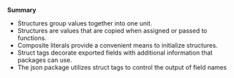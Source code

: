 **Summary** 
- Structures group values together into one unit. 
- Structures are values that are copied when assigned or passed to functions. 
- Composite literals provide a convenient means to initialize structures. 
- Struct tags decorate exported fields with additional information that packages can use. 
- The json package utilizes struct tags to control the output of field names